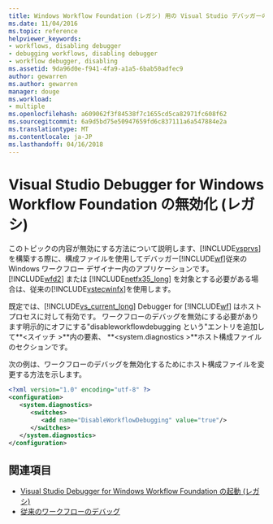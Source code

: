 ```yaml
---
title: Windows Workflow Foundation (レガシ) 用の Visual Studio デバッガーの無効化 |Microsoft ドキュメント
ms.date: 11/04/2016
ms.topic: reference
helpviewer_keywords:
- workflows, disabling debugger
- debugging workflows, disabling debugger
- workflow debugger, disabling
ms.assetid: 9da96d0e-f941-4fa9-a1a5-6bab50adfec9
author: gewarren
ms.author: gewarren
manager: douge
ms.workload:
- multiple
ms.openlocfilehash: a609062f3f84538f7c1655cd5ca82971fc608f62
ms.sourcegitcommit: 6a9d5bd75e50947659fd6c837111a6a547884e2a
ms.translationtype: MT
ms.contentlocale: ja-JP
ms.lasthandoff: 04/16/2018
---
```

# <a name="disabling-the-visual-studio-debugger-for-windows-workflow-foundation-legacy"></a>Visual Studio Debugger for Windows Workflow Foundation の無効化 (レガシ)

このトピックの内容が無効にする方法について説明します、[!INCLUDE[vsprvs](../code-quality/includes/vsprvs_md.md)]を構築する際に、構成ファイルを使用してデバッガー[!INCLUDE[wf](../workflow-designer/includes/wf_md.md)]従来の Windows ワークフロー デザイナー内のアプリケーションです。 [!INCLUDE[wfd2](../workflow-designer/includes/wfd2_md.md)] または [!INCLUDE[netfx35_long](../workflow-designer/includes/netfx35_long_md.md)] を対象とする必要がある場合は、従来の[!INCLUDE[vstecwinfx](../workflow-designer/includes/vstecwinfx_md.md)]を使用します。

 既定では、[!INCLUDE[vs_current_long](../misc/includes/vs_current_long_md.md)] Debugger for [!INCLUDE[wf](../workflow-designer/includes/wf_md.md)] はホスト プロセスに対して有効です。 ワークフローのデバッグを無効にする必要があります明示的にオフにする"disableworkflowdebugging という"エントリを追加して**\<スイッチ >**内の要素、  **\<system.diagnostics >**ホスト構成ファイルのセクションです。

 次の例は、ワークフローのデバッグを無効化するためにホスト構成ファイルを変更する方法を示します。

```xml
<?xml version="1.0" encoding="utf-8" ?>
<configuration>
   <system.diagnostics>
      <switches>
         <add name="DisableWorkflowDebugging" value="true"/>
      </switches>
   </system.diagnostics>
</configuration>
```

## <a name="see-also"></a>関連項目

- [Visual Studio Debugger for Windows Workflow Foundation の起動 (レガシ)](../workflow-designer/invoking-the-visual-studio-debugger-for-windows-workflow-foundation-legacy.md)
- [従来のワークフローのデバッグ](../workflow-designer/debugging-legacy-workflows.md)